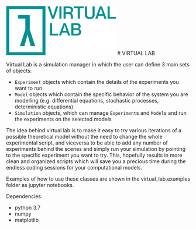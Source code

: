 <img src="logo/1@2x.png" alt="Virtual Lab logo" width="300"/>
# VIRTUAL LAB

Virtual Lab is a simulation manager in which the user can define 3 main sets of objects:
- `Experiment` objects which contain the details of the experiments you want to run
- `Model` objects which contain the specific behavior of the system you are modelling (e.g. differential equations, stochastic processes, deterministic equations)
- `Simulation` objects, which can manage `Experiment`s and `Model`s and run the experiments on the selected models

The idea behind virtual lab is to make it easy to try various iterations of a possible theoretical model without the need to change the whole experimental script, and viceversa to be able to add any number of experiments behind the scenes and simply run your simulation by pointing to the specific experiment you want to try. 
This, hopefully results in more clean and organized scripts which will save you a precious time during the endless coding sessions for your computational models.

Examples of how to use these classes are shown in the virtual_lab.examples folder as jupyter notebooks.

Dependencies:
- python 3.7
- numpy
- matplotlib
